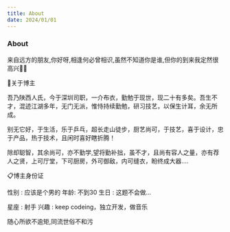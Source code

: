 ```yaml
---
title: About
date: 2024/01/01
---
```


<div class="text-center">
  <!-- You can use Vue components inside markdown -->
  <div i-carbon-dicom-overlay class="text-4xl -mb-6 m-auto" />
  <h3>About</h3>
</div>

来自远方的朋友,你好呀,相逢何必曾相识,虽然不知道你是谁,但你的到来我定然很高兴🍷🍷

🍭关于博主

吾乃陕西人氏，今于深圳司职，一介布衣，勤勉于现世，现二十有多矣。吾生不才，混迹江湖多年，无门无派，惟恃持续勤勉，研习技艺，以保生计耳，余无所成。

别无它好，于生活，乐于乒乓，超长走山徒步，厨艺尚可，于技艺，喜于设计，忠于产品，热于技术，且闲时喜好瞎折腾！

除却聪智，其余尚可，亦不勤学,望将勤补拙，虽不才，且尚有容人之量，亦有荐人之贤，上可厅堂，下可厨房，外可御敌，内可缝衣，盼终成大器....

📋博主身份证

性别 : 应该是个男的 年龄: 不到30 生日 : 这题不会做...

星座 : 射手 兴趣 : keep codeing，独立开发，做音乐

随心所欲不逾矩,同流世俗不和污
